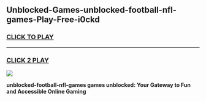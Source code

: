 
## Unblocked-Games-unblocked-football-nfl-games-Play-Free-i0ckd
<h3>
<a href="https://premium76.site?title=unblocked-football-nfl-games&ref=21A">CLICK TO PLAY</a></h3>
<hr>

<h3>
<a href="https://premium76.site?title=unblocked-football-nfl-games&ref=21A">CLICK 2 PLAY</a>
  
</h3>

<a href="https://premium76.site?title=unblocked-football-nfl-games&ref=21A"><img src="https://clearcache.store/games.png"></a>


**unblocked-football-nfl-games games unblocked: Your Gateway to Fun and Accessible Online Gaming**
